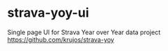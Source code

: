 strava-yoy-ui
=============

Single page UI for Strava Year over Year data project
https://github.com/krujos/strava-yoy
